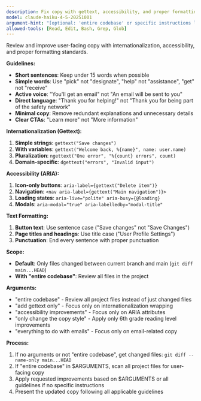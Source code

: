 ```yaml
---
description: Fix copy with gettext, accessibility, and proper formatting
model: claude-haiku-4-5-20251001
argument-hint: "[optional: 'entire codebase' or specific instructions like 'add gettext only']"
allowed-tools: [Read, Edit, Bash, Grep, Glob]
---
```


Review and improve user-facing copy with internationalization, accessibility, and proper formatting standards.

**Guidelines:**

- **Short sentences**: Keep under 15 words when possible
- **Simple words**: Use "pick" not "designate", "help" not "assistance", "get" not "receive"
- **Active voice**: "You'll get an email" not "An email will be sent to you"
- **Direct language**: "Thank you for helping!" not "Thank you for being part of the safety network"
- **Minimal copy**: Remove redundant explanations and unnecessary details
- **Clear CTAs**: "Learn more" not "More information"

**Internationalization (Gettext):**

1. **Simple strings**: `gettext("Save changes")`
2. **With variables**: `gettext("Welcome back, %{name}", name: user.name)`
3. **Pluralization**: `ngettext("One error", "%{count} errors", count)`
4. **Domain-specific**: `dgettext("errors", "Invalid input")`

**Accessibility (ARIA):**

1. **Icon-only buttons**: `aria-label={gettext("Delete item")}`
2. **Navigation**: `<nav aria-label={gettext("Main navigation")}>`
3. **Loading states**: `aria-live="polite" aria-busy={@loading}`
4. **Modals**: `aria-modal="true" aria-labelledby="modal-title"`

**Text Formatting:**

1. **Button text**: Use sentence case ("Save changes" not "Save Changes")
2. **Page titles and headings**: Use title case ("User Profile Settings")
3. **Punctuation**: End every sentence with proper punctuation

**Scope:**

- **Default**: Only files changed between current branch and main (`git diff main...HEAD`)
- **With "entire codebase"**: Review all files in the project

**Arguments:**

- "entire codebase" - Review all project files instead of just changed files
- "add gettext only" - Focus only on internationalization wrapping
- "accessibility improvements" - Focus only on ARIA attributes
- "only change the copy style" - Apply only 6th grade reading level improvements
- "everything to do with emails" - Focus only on email-related copy

**Process:**

1. If no arguments or not "entire codebase", get changed files: `git diff --name-only main...HEAD`
2. If "entire codebase" in $ARGUMENTS, scan all project files for user-facing copy
3. Apply requested improvements based on $ARGUMENTS or all guidelines if no specific instructions
4. Present the updated copy following all applicable guidelines
